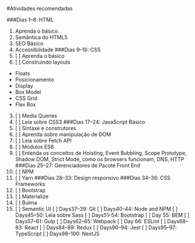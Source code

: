 #Atividades recomendadas

###Dias 1–8: HTML
1. Aprenda o básico
2. Semântica do HTML5
3. SEO Básico 
4. Accessibilidade
###Dias 9–16: CSS
1. [ ] Aprenda o básico
2. [ ] Construindo layouts
- Floats
- Posicionamento
- Display
- Box Model
- CSS Grid
- Flex Box
3. [ ] Media Queries
4. [ ] Leia sobre CSS3
###Dias 17–24: JavaScript Básico
1. [ ] Sintaxe e construtores
2. [ ] Aprenda sobre manipulação de DOM
3. [ ] Leia sobre Fetch API
4. [ ] Módulos ES6
5. [ ] Entenda os conceitos de Hoisting, Event Bubbling,  Scope Prototype, Shadow DOM, Strict Mode, como os browsers funcionam, DNS, HTTP  
###Dias 25–27: Gerenciadores de Pacote Front End
1. [ ] NPM
2. [ ] Yarn
###Dias 28–33: Design responsivo
###Dias 34–36: CSS Frameworks
1. [ ] Bootstrap
2. [ ] Materialize
3. [ ] Bulma
4. [ ] Semantic UI
[ ] Days37–39: Git
[ ] Days40–44: Node and NPM
[ ] Days45–50: Leia sobre Sass
[ ] Days51–54: Bootstrap
[ ] Day 55: BEM
[ ] Days57–61: Gulp
[ ] Days62–65: Webpack
[ ] Day 66: ESLint
[ ] Days68–83: React
[ ] Days84–89: Redux
[ ] Days90–94: Jest
[ ] Days95–97: TypeScript
[ ] Days98–100: NextJS